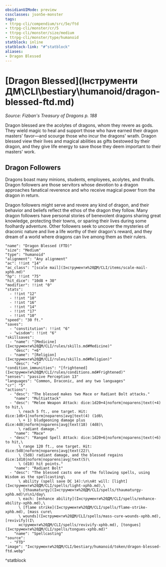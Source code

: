 ```yaml
---
obsidianUIMode: preview
cssclasses: json5e-monster
tags:
- ttrpg-cli/compendium/src/5e/ftd
- ttrpg-cli/monster/cr/5
- ttrpg-cli/monster/size/medium
- ttrpg-cli/monster/type/humanoid
statblock: inline
statblock-link: "#^statblock"
aliases:
- Dragon Blessed
---
```

# [Dragon Blessed](Інструменти ДМ\CLI\bestiary\humanoid/dragon-blessed-ftd.md)
*Source: Fizban's Treasury of Dragons p. 188*  

Dragon blessed are the acolytes of dragons, whom they revere as gods. They wield magic to heal and support those who have earned their dragon masters' favor—and scourge those who incur the dragons' wrath. Dragon blessed view their lives and magical abilities as gifts bestowed by their dragon, and they give life energy to save those they deem important to their masters' work.

## Dragon Followers

Dragons boast many minions, students, employees, acolytes, and thralls. Dragon followers are those servitors whose devotion to a dragon approaches fanatical reverence and who receive magical power from the dragon in return.

Dragon followers might serve and revere any kind of dragon, and their behavior and beliefs reflect the ethos of the dragon they follow. Many dragon followers have personal stories of benevolent dragons sharing great knowledge, protecting their towns, or sparing their lives during some foolhardy adventure. Other followers seek to uncover the mysteries of draconic nature and live a life worthy of their dragon's reward, and they dream of a world where dragons can live among them as their rulers.

```statblock
"name": "Dragon Blessed (FTD)"
"size": "Medium"
"type": "humanoid"
"alignment": "Any alignment"
"ac": !!int "14"
"ac_class": "[scale mail](Інструменти%20ДМ/CLI/items/scale-mail-xphb.md)"
"hp": !!int "75"
"hit_dice": "10d8 + 30"
"modifier": !!int "0"
"stats":
  - !!int "12"
  - !!int "10"
  - !!int "16"
  - !!int "14"
  - !!int "17"
  - !!int "10"
"speed": "30 ft."
"saves":
  - "constitution": !!int "6"
  - "wisdom": !!int "6"
"skillsaves":
  - "name": "[Medicine](Інструменти%20ДМ/CLI/rules/skills.md#Medicine)"
    "desc": "+6"
  - "name": "[Religion](Інструменти%20ДМ/CLI/rules/skills.md#Religion)"
    "desc": "+5"
"condition_immunities": "[frightened](Інструменти%20ДМ/CLI/rules/conditions.md#Frightened)"
"senses": "passive Perception 13"
"languages": "Common, Draconic, and any two languages"
"cr": "5"
"actions":
  - "desc": "The blessed makes two Mace or Radiant Bolt attacks."
    "name": "Multiattack"
  - "desc": "Melee Weapon Attack: dice:1d20+4|noform|noparens|text(+4) to hit,\
      \ reach 5 ft., one target. Hit: dice:1d6+1|noform|noparens|avg|text(4) (1d6\
      \ + 1) bludgeoning damage plus dice:4d8|noform|noparens|avg|text(18) (4d8)\
      \ radiant damage."
    "name": "Mace"
  - "desc": "Ranged Spell Attack: dice:1d20+6|noform|noparens|text(+6) to hit,\
      \ range 120 ft., one target. Hit: dice:5d8|noform|noparens|avg|text(22)\
      \ (5d8) radiant damage, and the blessed regains dice:1d10|noform|noparens|avg|text(5)\
      \ (d10) hit points."
    "name": "Radiant Bolt"
  - "desc": "The blessed casts one of the following spells, using Wisdom as the spellcasting\
      \ ability (spell save DC 14):\n\nAt will: [light](Інструменти%20ДМ/CLI/spells/light-xphb.md),\
      \ [thaumaturgy](Інструменти%20ДМ/CLI/spells/thaumaturgy-xphb.md)\n\n1/day\
      \ each: [enhance ability](Інструменти%20ДМ/CLI/spells/enhance-ability-xphb.md),\
      \ [flame strike](Інструменти%20ДМ/CLI/spells/flame-strike-xphb.md), [mass cure\
      \ wounds](Інструменти%20ДМ/CLI/spells/mass-cure-wounds-xphb.md), [revivify](І\
      нструменти%20ДМ/CLI/spells/revivify-xphb.md), [tongues](Інструменти%20ДМ/CLI/spells/tongues-xphb.md)"
    "name": "Spellcasting"
"source":
  - "FTD"
"image": "Інструменти%20ДМ/CLI/bestiary/humanoid/token/dragon-blessed-ftd.webp"
```
^statblock